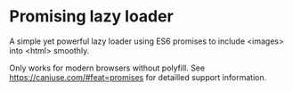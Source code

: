 # Promising lazy loader

A simple yet powerful lazy loader using ES6 promises to include &lt;images> into &lt;html> smoothly.

Only works for modern browsers without polyfill. See https://caniuse.com/#feat=promises for detailled support information.
